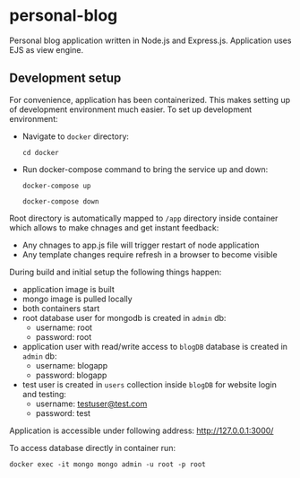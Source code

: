 # personal-blog
Personal blog application written in Node.js and Express.js. Application uses EJS as view engine.

## Development setup
For convenience, application has been containerized. This makes setting up of development environment much easier. To set up development environment:

* Navigate to `docker` directory:
    ```
    cd docker
    ```
* Run docker-compose command to bring the service up and down:
    ```
    docker-compose up
    ```
    ```
    docker-compose down
    ```
Root directory is automatically mapped to `/app` directory inside container which allows to make chnages and get instant feedback:

* Any chnages to app.js file will trigger restart of node application
* Any template changes require refresh in a browser to become visible

During build and initial setup the following things happen:
* application image is built 
* mongo image is pulled locally
* both containers start
* root database user for mongodb is created in `admin` db:
    * username: root
    * password: root
* application user with read/write access to `blogDB` database is created in `admin` db:
    * username: blogapp
    * password: blogapp
* test user is created in `users` collection inside `blogDB` for website login and testing:
    * username: testuser@test.com
    * password: test

Application is accessible under following address: http://127.0.0.1:3000/

To access database directly in container run:
```
docker exec -it mongo mongo admin -u root -p root
```